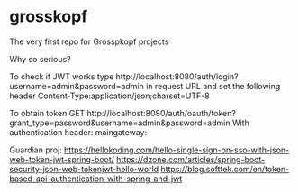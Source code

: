 # grosskopf
The very first repo for Grosspkopf projects

Why so serious?

To check if JWT works type 
http://localhost:8080/auth/login?username=admin&password=admin in request URL and 
set the following header Content-Type:application/json;charset=UTF-8

To obtain token
GET
http://localhost:8080/auth/oauth/token?grant_type=password&username=admin&password=admin
With authentication header: maingateway:<empty password>

Guardian proj: https://hellokoding.com/hello-single-sign-on-sso-with-json-web-token-jwt-spring-boot/
https://dzone.com/articles/spring-boot-security-json-web-tokenjwt-hello-world
https://blog.softtek.com/en/token-based-api-authentication-with-spring-and-jwt

